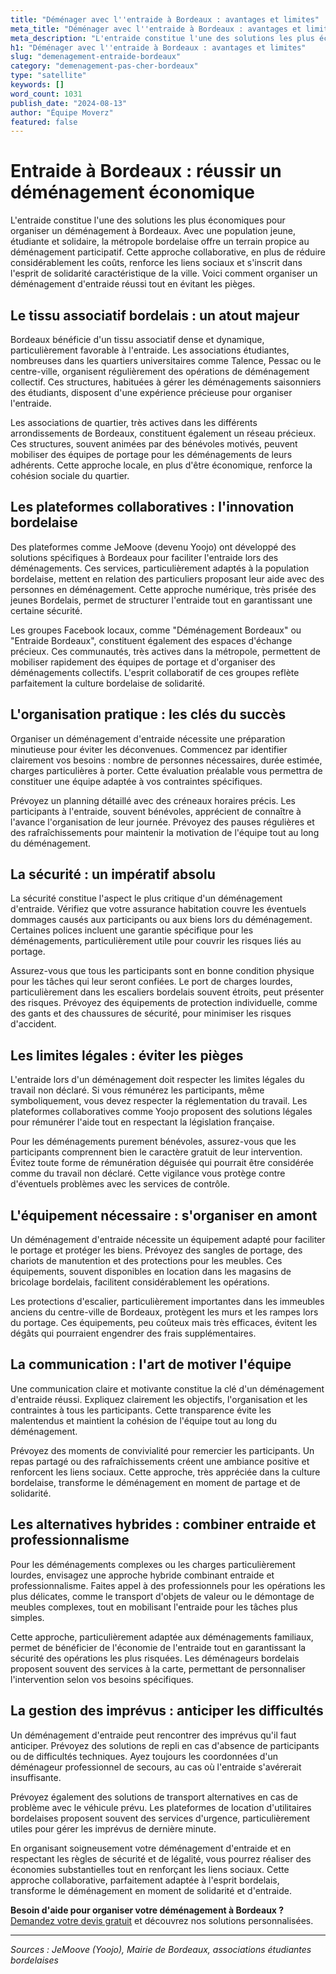 ```yaml
---
title: "Déménager avec l''entraide à Bordeaux : avantages et limites"
meta_title: "Déménager avec l''entraide à Bordeaux : avantages et limites"
meta_description: "L'entraide constitue l'une des solutions les plus économiques pour organiser un déménagement à Bordeaux. Avec une population jeune, étudiante et solid."
h1: "Déménager avec l''entraide à Bordeaux : avantages et limites"
slug: "demenagement-entraide-bordeaux"
category: "demenagement-pas-cher-bordeaux"
type: "satellite"
keywords: []
word_count: 1031
publish_date: "2024-08-13"
author: "Équipe Moverz"
featured: false
---
```



# Entraide à Bordeaux : réussir un déménagement économique

L'entraide constitue l'une des solutions les plus économiques pour organiser un déménagement à Bordeaux. Avec une population jeune, étudiante et solidaire, la métropole bordelaise offre un terrain propice au déménagement participatif. Cette approche collaborative, en plus de réduire considérablement les coûts, renforce les liens sociaux et s'inscrit dans l'esprit de solidarité caractéristique de la ville. Voici comment organiser un déménagement d'entraide réussi tout en évitant les pièges.

## Le tissu associatif bordelais : un atout majeur

Bordeaux bénéficie d'un tissu associatif dense et dynamique, particulièrement favorable à l'entraide. Les associations étudiantes, nombreuses dans les quartiers universitaires comme Talence, Pessac ou le centre-ville, organisent régulièrement des opérations de déménagement collectif. Ces structures, habituées à gérer les déménagements saisonniers des étudiants, disposent d'une expérience précieuse pour organiser l'entraide.

Les associations de quartier, très actives dans les différents arrondissements de Bordeaux, constituent également un réseau précieux. Ces structures, souvent animées par des bénévoles motivés, peuvent mobiliser des équipes de portage pour les déménagements de leurs adhérents. Cette approche locale, en plus d'être économique, renforce la cohésion sociale du quartier.

## Les plateformes collaboratives : l'innovation bordelaise

Des plateformes comme JeMoove (devenu Yoojo) ont développé des solutions spécifiques à Bordeaux pour faciliter l'entraide lors des déménagements. Ces services, particulièrement adaptés à la population bordelaise, mettent en relation des particuliers proposant leur aide avec des personnes en déménagement. Cette approche numérique, très prisée des jeunes Bordelais, permet de structurer l'entraide tout en garantissant une certaine sécurité.

Les groupes Facebook locaux, comme "Déménagement Bordeaux" ou "Entraide Bordeaux", constituent également des espaces d'échange précieux. Ces communautés, très actives dans la métropole, permettent de mobiliser rapidement des équipes de portage et d'organiser des déménagements collectifs. L'esprit collaboratif de ces groupes reflète parfaitement la culture bordelaise de solidarité.

## L'organisation pratique : les clés du succès

Organiser un déménagement d'entraide nécessite une préparation minutieuse pour éviter les déconvenues. Commencez par identifier clairement vos besoins : nombre de personnes nécessaires, durée estimée, charges particulières à porter. Cette évaluation préalable vous permettra de constituer une équipe adaptée à vos contraintes spécifiques.

Prévoyez un planning détaillé avec des créneaux horaires précis. Les participants à l'entraide, souvent bénévoles, apprécient de connaître à l'avance l'organisation de leur journée. Prévoyez des pauses régulières et des rafraîchissements pour maintenir la motivation de l'équipe tout au long du déménagement.

## La sécurité : un impératif absolu

La sécurité constitue l'aspect le plus critique d'un déménagement d'entraide. Vérifiez que votre assurance habitation couvre les éventuels dommages causés aux participants ou aux biens lors du déménagement. Certaines polices incluent une garantie spécifique pour les déménagements, particulièrement utile pour couvrir les risques liés au portage.

Assurez-vous que tous les participants sont en bonne condition physique pour les tâches qui leur seront confiées. Le port de charges lourdes, particulièrement dans les escaliers bordelais souvent étroits, peut présenter des risques. Prévoyez des équipements de protection individuelle, comme des gants et des chaussures de sécurité, pour minimiser les risques d'accident.

## Les limites légales : éviter les pièges

L'entraide lors d'un déménagement doit respecter les limites légales du travail non déclaré. Si vous rémunérez les participants, même symboliquement, vous devez respecter la réglementation du travail. Les plateformes collaboratives comme Yoojo proposent des solutions légales pour rémunérer l'aide tout en respectant la législation française.

Pour les déménagements purement bénévoles, assurez-vous que les participants comprennent bien le caractère gratuit de leur intervention. Évitez toute forme de rémunération déguisée qui pourrait être considérée comme du travail non déclaré. Cette vigilance vous protège contre d'éventuels problèmes avec les services de contrôle.

## L'équipement nécessaire : s'organiser en amont

Un déménagement d'entraide nécessite un équipement adapté pour faciliter le portage et protéger les biens. Prévoyez des sangles de portage, des chariots de manutention et des protections pour les meubles. Ces équipements, souvent disponibles en location dans les magasins de bricolage bordelais, facilitent considérablement les opérations.

Les protections d'escalier, particulièrement importantes dans les immeubles anciens du centre-ville de Bordeaux, protègent les murs et les rampes lors du portage. Ces équipements, peu coûteux mais très efficaces, évitent les dégâts qui pourraient engendrer des frais supplémentaires.

## La communication : l'art de motiver l'équipe

Une communication claire et motivante constitue la clé d'un déménagement d'entraide réussi. Expliquez clairement les objectifs, l'organisation et les contraintes à tous les participants. Cette transparence évite les malentendus et maintient la cohésion de l'équipe tout au long du déménagement.

Prévoyez des moments de convivialité pour remercier les participants. Un repas partagé ou des rafraîchissements créent une ambiance positive et renforcent les liens sociaux. Cette approche, très appréciée dans la culture bordelaise, transforme le déménagement en moment de partage et de solidarité.

## Les alternatives hybrides : combiner entraide et professionnalisme

Pour les déménagements complexes ou les charges particulièrement lourdes, envisagez une approche hybride combinant entraide et professionnalisme. Faites appel à des professionnels pour les opérations les plus délicates, comme le transport d'objets de valeur ou le démontage de meubles complexes, tout en mobilisant l'entraide pour les tâches plus simples.

Cette approche, particulièrement adaptée aux déménagements familiaux, permet de bénéficier de l'économie de l'entraide tout en garantissant la sécurité des opérations les plus risquées. Les déménageurs bordelais proposent souvent des services à la carte, permettant de personnaliser l'intervention selon vos besoins spécifiques.

## La gestion des imprévus : anticiper les difficultés

Un déménagement d'entraide peut rencontrer des imprévus qu'il faut anticiper. Prévoyez des solutions de repli en cas d'absence de participants ou de difficultés techniques. Ayez toujours les coordonnées d'un déménageur professionnel de secours, au cas où l'entraide s'avérerait insuffisante.

Prévoyez également des solutions de transport alternatives en cas de problème avec le véhicule prévu. Les plateformes de location d'utilitaires bordelaises proposent souvent des services d'urgence, particulièrement utiles pour gérer les imprévus de dernière minute.

En organisant soigneusement votre déménagement d'entraide et en respectant les règles de sécurité et de légalité, vous pourrez réaliser des économies substantielles tout en renforçant les liens sociaux. Cette approche collaborative, parfaitement adaptée à l'esprit bordelais, transforme le déménagement en moment de solidarité et d'entraide.

**Besoin d'aide pour organiser votre déménagement à Bordeaux ?** [Demandez votre devis gratuit](https://moverz-bordeaux.fr/devis) et découvrez nos solutions personnalisées.

---

*Sources : JeMoove (Yoojo), Mairie de Bordeaux, associations étudiantes bordelaises*
